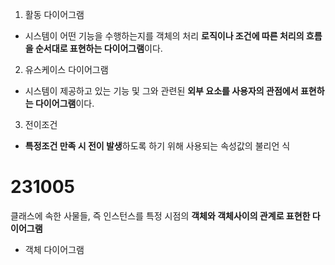 1. 활동 다이어그램
- 시스템이 어떤 기능을 수행하는지를 객체의 처리 **로직이나 조건에 따른 처리의 흐름을 순서대로 표현하는 다이어그램**이다.

2. 유스케이스 다이어그램
- 시스템이 제공하고 있는 기능 및 그와 관련된 **외부 요소를 사용자의 관점에서 표현하는 다이어그램**이다.

3. 전이조건
- **특정조건 만족 시 전이 발생**하도록 하기 위해 사용되는 속성값의 불리언 식

# 231005
클래스에 속한 사물들, 즉 인스턴스를 특정 시점의 **객체와 객체사이의 관계로 표현한 다이어그램**
- 객체 다이어그램
